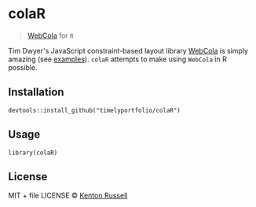 colaR
=====

> [WebCola](https://github.com/tgdwyer/WebCola) for `R`

Tim Dwyer's JavaScript constraint-based layout library
[WebCola](https://github.com/tgdwyer/WebCola) is simply amazing (see
[examples](http://marvl.infotech.monash.edu/webcola/)). `colaR` attempts
to make using `WebCola` in R possible.

Installation
------------

    devtools::install_github("timelyportfolio/colaR")

Usage
-----

    library(colaR)

License
-------

MIT + file LICENSE © [Kenton
Russell](https://github.com/timelyportfolio)

